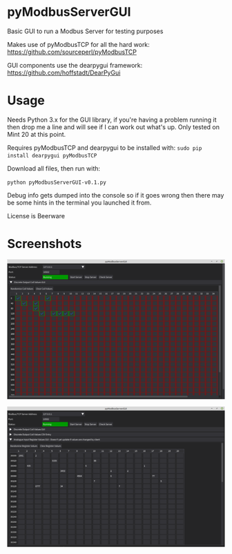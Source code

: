 # pyModbusServerGUI
Basic GUI to run a Modbus Server for testing purposes

Makes use of pyModbusTCP for all the hard work: https://github.com/sourceperl/pyModbusTCP

GUI components use the dearpygui framework: https://github.com/hoffstadt/DearPyGui


# Usage
Needs Python 3.x for the GUI library, if you're having a problem running it then drop me a line and will see if I can work out what's up. Only tested on Mint 20 at this point. 

Requires pyModbusTCP and dearpygui to be installed with: 
`sudo pip install dearpygui pyModbusTCP`

Download all files, then run with:

`python pyModbusServerGUI-v0.1.py`

Debug info gets dumped into the console so if it goes wrong then there may be some hints in the terminal you launched it from. 

License is Beerware

# Screenshots

![coil setting](https://github.com/unixhead/pyModbusServerGUI/blob/main/ss-coils-GUI.png?raw=true)

![register setting](https://github.com/unixhead/pyModbusServerGUI/blob/main/ss-input-registers.png?raw=true)
